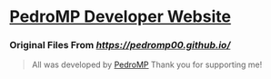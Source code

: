 # **[PedroMP Developer Website](https://pedromp00.github.io/)** #
 ### Original Files From *https://pedromp00.github.io/* ###
>All was developed by [PedroMP](https://github.com/PedroMP00)
>Thank you for supporting me!

